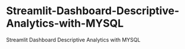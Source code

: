 # Streamlit-Dashboard-Descriptive-Analytics-with-MYSQL
Streamlit Dashboard Descriptive Analytics with MYSQL
